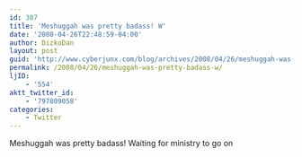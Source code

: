 ```yaml
---
id: 387
title: 'Meshuggah was pretty badass! W'
date: '2008-04-26T22:48:59-04:00'
author: DizkoDan
layout: post
guid: 'http://www.cyberjunx.com/blog/archives/2008/04/26/meshuggah-was-pretty-badass-w/'
permalink: /2008/04/26/meshuggah-was-pretty-badass-w/
ljID:
    - '554'
aktt_twitter_id:
    - '797809058'
categories:
    - Twitter
---
```


Meshuggah was pretty badass! Waiting for ministry to go on